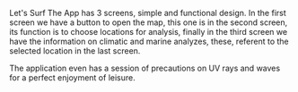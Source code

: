 Let's Surf
The App has 3 screens, simple and functional design. In the first screen we have a button to open the map, this one is in the second screen, its function is to choose locations for analysis, finally in the third screen we have the information on climatic and marine analyzes, these, referent to the selected location in the last screen.

The application even has a session of precautions on UV rays and waves for a perfect enjoyment of leisure. 
